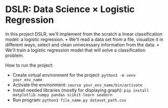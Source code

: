 # DSLR: Data Science × Logistic Regression

In this project DSLR, we'll implement from the scratch a linear classification model: a logistic regression.
• We'll read a data set from a file, visualize it in different ways, select and clean unnecessary information from the data.
• We'll train a logistic regression model that will solve a classification problem.

How to run the project:
- Create virtual environment for the project: `python3 -m venv your_env_name`
- Activate the environment: `source your_env_name/bin/activate`
- Install needed libraries (mostly for displaying graph): `pip install matplotlib numpy pandas scikit-learn seaborn`
- Run program: `python3 file_name.py dataset_path.csv`